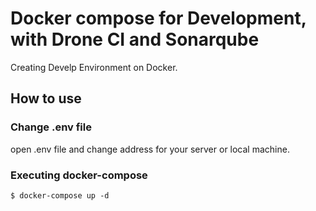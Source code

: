 # Docker compose for Development, with Drone CI and Sonarqube

Creating Develp Environment on Docker.

## How to use

### Change .env file

open .env file and change address for your server or local machine.

### Executing docker-compose

```shell
$ docker-compose up -d
```
